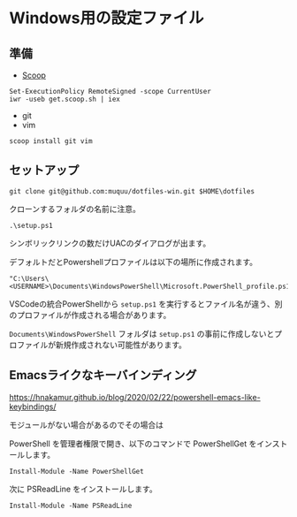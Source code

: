 # Windows用の設定ファイル

## 準備
* [Scoop](https://scoop.sh/)
```
Set-ExecutionPolicy RemoteSigned -scope CurrentUser
iwr -useb get.scoop.sh | iex
```
* git
* vim
```
scoop install git vim
```

## セットアップ
```
git clone git@github.com:muquu/dotfiles-win.git $HOME\dotfiles
```
クローンするフォルダの名前に注意。
```
.\setup.ps1
```
シンボリックリンクの数だけUACのダイアログが出ます。

デフォルトだとPowershellプロファイルは以下の場所に作成されます。

    "C:\Users\<USERNAME>\Documents\WindowsPowerShell\Microsoft.PowerShell_profile.ps1"

VSCodeの統合PowerShellから ``setup.ps1`` を実行するとファイル名が違う、別のプロファイルが作成される場合があります。

``Documents\WindowsPowerShell`` フォルダは ``setup.ps1`` の事前に作成しないとプロファイルが新規作成されない可能性があります。

## Emacsライクなキーバインディング
https://hnakamur.github.io/blog/2020/02/22/powershell-emacs-like-keybindings/

モジュールがない場合があるのでその場合は

PowerShell を管理者権限で開き、以下のコマンドで PowerShellGet をインストールします。

    Install-Module -Name PowerShellGet

次に PSReadLine をインストールします。

    Install-Module -Name PSReadLine
